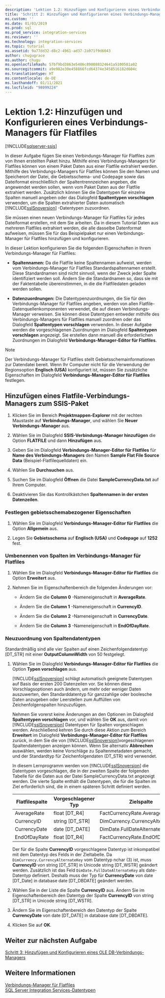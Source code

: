 ```yaml
---
description: 'Lektion 1.2: Hinzufügen und Konfigurieren eines Verbindungs-Managers für Flatfiles'
title: 'Schritt 2: Hinzufügen und Konfigurieren eines Verbindungs-Managers für Flatfiles | Microsoft-Dokumentation'
ms.custom: ''
ms.date: 01/03/2019
ms.prod: sql
ms.prod_service: integration-services
ms.reviewer: ''
ms.technology: integration-services
ms.topic: tutorial
ms.assetid: 9a77dd32-d8c2-4961-ad37-2a971f9d6043
author: chugugrace
ms.author: chugu
ms.openlocfilehash: 57bf9bd3863e5486c890088324641a5100581a02
ms.sourcegitcommit: a9e982e30e458866fcd64374e3458516182d604c
ms.translationtype: HT
ms.contentlocale: de-DE
ms.lasthandoff: 01/11/2021
ms.locfileid: "98099224"
---
```

# <a name="lesson-1-2-add-and-configure-a-flat-file-connection-manager"></a>Lektion 1.2: Hinzufügen und Konfigurieren eines Verbindungs-Managers für Flatfiles

[!INCLUDE[sqlserver-ssis](../includes/applies-to-version/sqlserver-ssis.md)]



In dieser Aufgabe fügen Sie einen Verbindungs-Manager für Flatfiles zum von Ihnen erstellten Paket hinzu. Mithilfe eines Verbindungs-Managers für Flatfiles können von einem Paket Daten aus einer Flatfile extrahiert werden. Mithilfe des Verbindungs-Managers für Flatfiles können Sie den Namen und Speicherort der Datei, die Gebietsschema- und Codepage sowie das Dateiformat einschließlich der Spaltentrennzeichen angeben, die angewendet werden sollen, wenn vom Paket Daten aus der Flatfile extrahiert werden. Zusätzlich können Sie die Datentypen für einzelne Spalten manuell angeben oder das Dialogfeld **Spaltentypen vorschlagen** verwenden, um die Spalten extrahierter Daten automatisch [!INCLUDE[ssISnoversion](../includes/ssisnoversion-md.md)] -Datentypen zuzuordnen.  
  
Sie müssen einen neuen Verbindungs-Manager für Flatfiles für jedes Dateiformat erstellen, mit dem Sie arbeiten. Da in diesem Tutorial Daten aus mehreren Flatfiles extrahiert werden, die alle dasselbe Datenformat aufweisen, müssen Sie für das Beispielpaket nur einen Verbindungs-Manager für Flatfiles hinzufügen und konfigurieren.  
  
In dieser Lektion konfigurieren Sie die folgenden Eigenschaften in Ihrem Verbindungs-Manager für Flatfiles:  
  
-   **Spaltennamen:** Da die Flatfile keine Spaltennamen aufweist, werden vom Verbindungs-Manager für Flatfiles Standardspaltennamen erstellt. Diese Standardnamen sind nicht sinnvoll, wenn der Zweck jeder Spalte identifiziert werden soll. Ändern Sie die Standardnamen so, dass sie mit der Faktentabelle übereinstimmen, in die die Flatfiledaten geladen werden sollen.  
  
-   **Datenzuordnungen:** Die Datentypenzuordnungen, die Sie für den Verbindungs-Manager für Flatfiles angeben, werden von allen Flatfile-Datenquellenkomponenten verwendet, die auf diesen Verbindungs-Manager verweisen. Sie können diese Datentypen entweder mithilfe des Verbindungs-Managers für Flatfiles manuell zuordnen oder das Dialogfeld **Spaltentypen vorschlagen** verwenden. In dieser Aufgabe werden die vorgeschlagenen Zuordnungen im Dialogfeld **Spaltentypen vorschlagen** angezeigt. Sie erstellen dann manuell die erforderlichen Zuordnungen im Dialogfeld **Verbindungs-Manager-Editor für Flatfiles**.  
  
> [!NOTE]
> Der Verbindungs-Manager für Flatfiles stellt Gebietsschemainformationen zur Datendatei bereit. Wenn Ihr Computer nicht für die Verwendung der Regionsoption **Englisch (USA)** konfiguriert ist, müssen Sie zusätzliche Eigenschaften im Dialogfeld **Verbindungs-Manager-Editor für Flatfiles** festlegen.  
  
## <a name="add-a-flat-file-connection-manager-to-the-ssis-package"></a>Hinzufügen eines Flatfile-Verbindungs-Managers zum SSIS-Paket  
  
1.  Klicken Sie im Bereich **Projektmappen-Explorer** mit der rechten Maustaste auf **Verbindungs-Manager**, und wählen Sie **Neuer Verbindungs-Manager** aus.
1. Wählen Sie im Dialogfeld **SSIS-Verbindungs-Manager hinzufügen** die Option **FLATFILE** und dann **Hinzufügen** aus.
  
2.  Geben Sie im Dialogfeld **Verbindungs-Manager-Editor für Flatfiles** für **Name des Verbindungs-Managers** den Namen **Sample Flat File Source Data** (Beispiel-Flatfilequelldaten) ein.  
  
3.  Wählen Sie **Durchsuchen** aus.  
  
4.  Suchen Sie im Dialogfeld **Öffnen** die Datei **SampleCurrencyData.txt** auf Ihrem Computer.  
  
5.  Deaktivieren Sie das Kontrollkästchen **Spaltennamen in der ersten Datenzeilen**.  
  
### <a name="set-locale-sensitive-properties"></a>Festlegen gebietsschemabezogener Eigenschaften  
  
1.  Wählen Sie im Dialogfeld **Verbindungs-Manager-Editor für Flatfiles** die Option **Allgemein** aus.  
  
2.  Legen Sie **Gebietsschema** auf **Englisch (USA)** und **Codepage** auf **1252** fest.  
  
### <a name="rename-columns-in-the-flat-file-connection-manager"></a>Umbenennen von Spalten im Verbindungs-Manager für Flatfiles  
  
1.  Wählen Sie im Dialogfeld **Verbindungs-Manager-Editor für Flatfiles** die Option **Erweitert** aus.  
  
2.  Nehmen Sie im Eigenschaftenbereich die folgenden Änderungen vor:  
  
    -   Ändern Sie die **Column 0** -Nameneigenschaft in **AverageRate**.  
  
    -   Ändern Sie die **Column 1** -Nameneigenschaft in **CurrencyID**.  
  
    -   Ändern Sie die **Column 2** -Nameneigenschaft in **CurrencyDate**.  
  
    -   Ändern Sie die **Column 3** -Nameneigenschaft in **EndOfDayRate**.  
  
### <a name="remap-column-data-types"></a>Neuzuordnung von Spaltendatentypen  
  
Standardmäßig sind alle vier Spalten auf einen Zeichenfolgendatentyp [DT_STR] mit einer **OutputColumnWidth** von 50 festgelegt.  

1.  Wählen Sie im Dialogfeld **Verbindungs-Manager-Editor für Flatfiles** die Option **Typen vorschlagen** aus.  
  
    [!INCLUDE[ssISnoversion](../includes/ssisnoversion-md.md)] schlägt automatisch geeignete Datentypen auf Basis der ersten 200 Datenzeilen vor. Sie können diese Vorschlagsoptionen auch ändern, um mehr oder weniger Daten auszuwerten, den Standarddatentyp für ganzzahlige oder boolesche Daten anzugeben oder Leerstellen zum Auffüllen von Zeichenfolgenspalten hinzuzufügen.  
  
    Nehmen Sie vorerst keine Änderungen an den Optionen im Dialogfeld **Spaltentypen vorschlagen** vor, und wählen Sie **OK** aus, damit von [!INCLUDE[ssISnoversion](../includes/ssisnoversion-md.md)] Datentypen für Spalten vorgeschlagen werden. Anschließend kehren Sie durch diese Aktion zum Bereich **Erweitert** im Dialogfeld **Verbindungs-Manager-Editor für Flatfiles** zurück, in dem Sie die von [!INCLUDE[ssISnoversion](../includes/ssisnoversion-md.md)]vorgeschlagenen Spaltendatentypen anzeigen können. Wenn Sie alternativ **Abbrechen** auswählen, werden keine Vorschläge zu Spaltenmetadaten gemacht, und der Standardtyp für Zeichenfolgendaten (DT_STR) wird verwendet.  
  
    In diesem Lernprogramm werden von [!INCLUDE[ssISnoversion](../includes/ssisnoversion-md.md)] die Datentypen vorgeschlagen, die in der zweiten Spalte der folgenden Tabelle für die Daten aus der Datei SampleCurrencyData.txt angezeigt werden. Die vierte Spalte enthält die Datentypen, die für die Spalten im Ziel erforderlich sind, die in einem späteren Schritt definiert werden.  
  
    |Flatfilespalte|Vorgeschlagener Typ|Zielspalte|Zieltyp|  
    |--------------------|------------------|----------------------|--------------------|  
    |AverageRate|float [DT_R4]|FactCurrencyRate.AverageRate|float|  
    |CurrencyID|string [DT_STR]|DimCurrency.CurrencyAlternateKey|nchar(3)|  
    |CurrencyDate|date [DT_DATE]|DimDate.FullDateAlternateKey|date|  
    |EndOfDayRate|float [DT_R4]|FactCurrencyRate.EndOfDayRate|float|  
  
    Der für die Spalte **CurrencyID** vorgeschlagene Datentyp ist inkompatibel mit dem Datentyp des Felds in der Zieltabelle. Da `DimCurrency.CurrencyAlternateKey` vom Datentyp nchar (3) ist, muss **CurrencyID** von string [DT_STR] in Unicode string [DT_WSTR] geändert werden. Zusätzlich ist das Feld `DimDate.FullDateAlternateKey` als date-Datentyp definiert. Deshalb muss der Typ für **CurrencyDate** von date [DT_Date] in database date [DT_DBDATE] geändert werden.  
  
2.  Wählen Sie in der Liste die Spalte **CurrencyID** aus. Ändern Sie im Eigenschaftenbereich den Datentyp der Spalte **CurrencyID** von string [DT_STR] in Unicode string [DT_WSTR].  
  
3.  Ändern Sie im Eigenschaftenbereich den Datentyp der Spalte **CurrencyDate** von date [DT_DATE] in database date [DT_DBDATE].  
  
4.  Klicken Sie auf **OK**.  
  
## <a name="go-to-next-task"></a>Weiter zur nächsten Aufgabe
[Schritt 3: Hinzufügen und Konfigurieren eines OLE DB-Verbindungs-Managers](../integration-services/lesson-1-3-adding-and-configuring-an-ole-db-connection-manager.md)  
  
## <a name="see-also"></a>Weitere Informationen  
[Verbindungs-Manager für Flatfiles](../integration-services/connection-manager/flat-file-connection-manager.md)  
[SQL Server Integration Services-Datentypen](../integration-services/data-flow/integration-services-data-types.md)  
  
  
  
